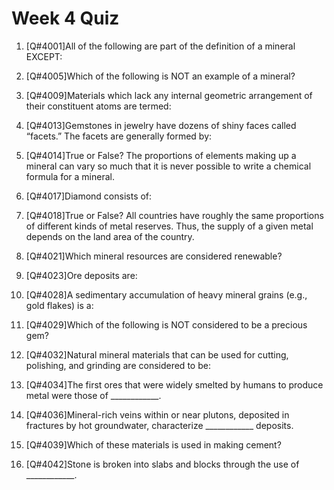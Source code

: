 # Week 4 Quiz

1. [Q#4001]All of the following are part of the definition of a mineral EXCEPT:



2. [Q#4005]Which of the following is NOT an example of a mineral?



3. [Q#4009]Materials which lack any internal geometric arrangement of their constituent atoms are termed:



4. [Q#4013]Gemstones in jewelry have dozens of shiny faces called “facets.”  The facets are generally formed by:



5. [Q#4014]True or False? The proportions of elements making up a mineral can vary so much that it is never possible to write a chemical formula for a mineral.



6. [Q#4017]Diamond consists of:



7. [Q#4018]True or False? All countries have roughly the same proportions of different kinds of metal reserves.  Thus, the supply of a given metal depends on the land area of the country.



8. [Q#4021]Which mineral resources are considered renewable?



9. [Q#4023]Ore deposits are:



10. [Q#4028]A sedimentary accumulation of heavy mineral grains (e.g., gold flakes) is a:



11. [Q#4029]Which of the following is NOT considered to be a precious gem?



12. [Q#4032]Natural mineral materials that can be used for cutting, polishing, and grinding are considered to be:



13. [Q#4034]The first ores that were widely smelted by humans to produce metal were those of ____________.



14. [Q#4036]Mineral-rich veins within or near plutons, deposited in fractures by hot groundwater, characterize ____________ deposits.



15. [Q#4039]Which of these materials is used in making cement?



16. [Q#4042]Stone is broken into slabs and blocks through the use of ____________.


